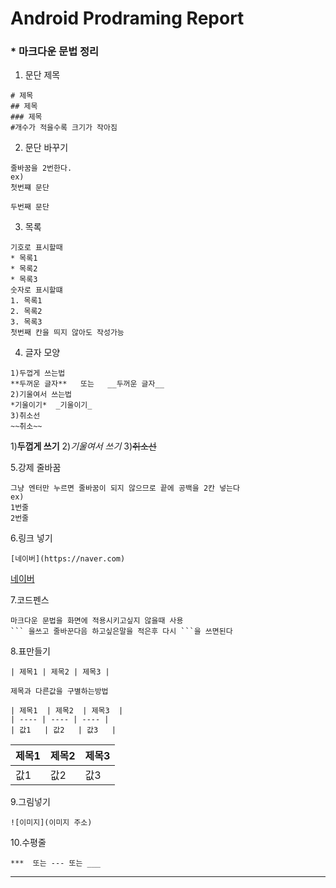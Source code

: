 # Android Prodraming Report

### * 마크다운 문법 정리

1. 문단 제목
```
# 제목
## 제목
### 제목 
#개수가 적을수록 크기가 작아짐
```
2. 문단 바꾸기
``` 
줄바꿈을 2번한다.
ex)
첫번쨰 문단

두번째 문단
```
3. 목록
``` 
기호로 표시할때
* 목록1
* 목록2
* 목록3
숫자로 표시할떄
1. 목록1
2. 목록2
3. 목록3
첫번째 칸을 띄지 않아도 작성가능
```
4. 글자 모양
``` 
1)두껍게 쓰는법
**두꺼운 글자**   또는   __두꺼운 글자__
2)기울여서 쓰는법
*기울이기*  _기울이기_ 
3)취소선
~~취소~~
```
1)**두껍게 쓰기**  2)*기울여서 쓰기*  3)~~취소선~~  


5.강제 줄바꿈
```
그냥 엔터만 누르면 줄바꿈이 되지 않으므로 끝에 공백을 2칸 넣는다
ex)
1번줄  
2번줄
```
6.링크 넣기
```
[네이버](https://naver.com)
```
[네이버](https://naver.com)

7.코드펜스
```
마크다운 문법을 화면에 적용시키고싶지 않을때 사용
``` 을쓰고 줄바꾼다음 하고싶은말을 적은후 다시 ```을 쓰면된다
```
8.표만들기
```
| 제목1 | 제목2 | 제목3 |

제목과 다른값을 구별하는방법

| 제목1  | 제목2  | 제목3  |
| ---- | ---- | ---- |
| 값1   | 값2   | 값3   |

```
| 제목1  | 제목2  | 제목3  |
| ---- | ---- | ---- |
| 값1   | 값2   | 값3   |

9.그림넣기
```
![이미지](이미지 주소)
```
10.수평줄
```
***  또는 --- 또는 ___
```
***

